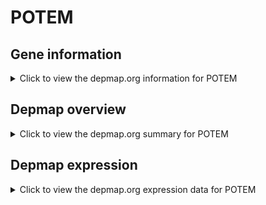 <h1>POTEM</h1>

<h2>Gene information</h2>
<details>
  <summary>Click to view the depmap.org information for POTEM</summary>
  <iframe src="https://depmap.org/portal/gene/POTEM?tab=about" style="border:none;width:100%;height:800px"></iframe>
</details>

<h2>Depmap overview</h2>
<details>
  <summary>Click to view the depmap.org summary for POTEM</summary>
  <iframe src="https://depmap.org/portal/gene/POTEM?tab=overview" style="border:none;width:100%;height:800px"></iframe>
</details>

<h2>Depmap expression</h2>
<details>
  <summary>Click to view the depmap.org expression data for POTEM</summary>
  <iframe src="https://depmap.org/portal/gene/POTEM?tab=characterization" style="border:none;width:100%;height:800px"></iframe>
</details>


<!--
<h2>Reactome Pathway diagram</h2>
<details>
  <summary>Click to view Reactome pathway for POTEM</summary>
  PNAME
</details>
-->


